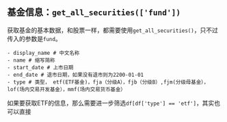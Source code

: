 ## 基金信息：`get_all_securities(['fund'])`

获取基金的基本数据，和股票一样，都需要使用`get_all_securities()`，只不过传入的参数是`fund`。

```
- display_name # 中文名称
- name # 缩写简称
- start_date # 上市日期
- end_date # 退市日期，如果没有退市则为2200-01-01
- type # 类型， etf(ETF基金)，fja（分级A），fjb（分级B）,fjm(分级母基金），lof(场内交易开发基金），mmf(场内交易货币基金）
```

如果要获取ETF的信息，那么需要进一步筛选`df[df['type'] == 'etf']`，其实也可以直接


## 